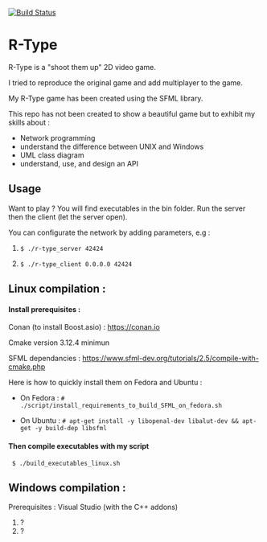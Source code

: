 
[![Build Status](https://travis-ci.com/NicolasKeita/R-type-video-game.svg?token=yCU9eZUj8esevSHWuiuJ&branch=master)](https://travis-ci.com/NicolasKeita/R-type-video-game)

# R-Type
R-Type is a "shoot them up" 2D video game.

I tried to reproduce the original game and add multiplayer to the game.

My R-Type game has been created using the SFML library.

This repo has not been created to show a beautiful game but to exhibit my skills about :
- Network programming
- understand the difference between UNIX and Windows
- UML class diagram
- understand, use, and design an API

## Usage

Want to play ? You will find executables in the bin folder. Run the server then the client (let the server open).

You can configurate the network by adding parameters, e.g :
 1) ```$ ./r-type_server 42424```
 
 2) ```$ ./r-type_client 0.0.0.0 42424```
 

## Linux compilation :

#### Install prerequisites :

Conan (to install Boost.asio) : https://conan.io

Cmake version 3.12.4 minimun

SFML dependancies : https://www.sfml-dev.org/tutorials/2.5/compile-with-cmake.php

Here is how to quickly install them on Fedora and Ubuntu :

- On Fedora : ```# ./script/install_requirements_to_build_SFML_on_fedora.sh```

- On Ubuntu : ```# apt-get install -y libopenal-dev libalut-dev && apt-get -y build-dep libsfml```

#### Then compile executables with my script
``` $ ./build_executables_linux.sh```

## Windows compilation :

Prerequisites :
Visual Studio (with the C++ addons)
1) ?
2) ?
